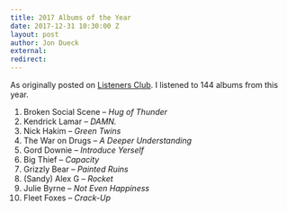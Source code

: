 ```yaml
---
title: 2017 Albums of the Year
date: 2017-12-31 10:30:00 Z
layout: post
author: Jon Dueck
external:
redirect:
---
```


As originally posted on [Listeners Club](https://listenersclub.ca/2017/). I listened to 144 albums from this year.

01. Broken Social Scene – *Hug of Thunder*
02.	Kendrick Lamar – *DAMN.*
03.	Nick Hakim – *Green Twins*
04.	The War on Drugs – *A Deeper Understanding*
05.	Gord Downie – *Introduce Yerself*
06.	Big Thief – *Capacity*
07.	Grizzly Bear – *Painted Ruins*
08.	(Sandy) Alex G – *Rocket*
09.	Julie Byrne – *Not Even Happiness*
10.	Fleet Foxes – *Crack-Up*
